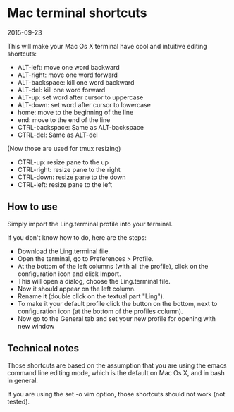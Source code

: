 Mac terminal shortcuts
===========================
2015-09-23



This will make your Mac Os X terminal have cool and intuitive editing shortcuts:



- ALT-left: move one word backward
- ALT-right: move one word forward
- ALT-backspace: kill one word backward
- ALT-del: kill one word forward
- ALT-up: set word after cursor to uppercase
- ALT-down: set word after cursor to lowercase
- home: move to the beginning of the line
- end: move to the end of the line
- CTRL-backspace: Same as ALT-backspace
- CTRL-del: Same as ALT-del

(Now those are used for tmux resizing)
- CTRL-up: resize pane to the up
- CTRL-right: resize pane to the right
- CTRL-down: resize pane to the down
- CTRL-left: resize pane to the left



How to use
--------------


Simply import the Ling.terminal profile into your terminal.


If you don't know how to do, here are the steps:

- Download the Ling.terminal file.
- Open the terminal, go to Preferences > Profile.
- At the bottom of the left columns (with all the profile), click on the configuration icon and click Import.
- This will open a dialog, choose the Ling.terminal file.
- Now it should appear on the left column.
- Rename it (double click on the textual part "Ling").
- To make it your default profile click the button on the bottom, next to configuration icon (at the bottom of the profiles column).
- Now go to the General tab and set your new profile for opening with new window



Technical notes
--------------------

Those shortcuts are based on the assumption that you are using the emacs command line editing mode,
which is the default on Mac Os X, and in bash in general.

If you are using the set -o vim option, those shortcuts should not work (not tested).





